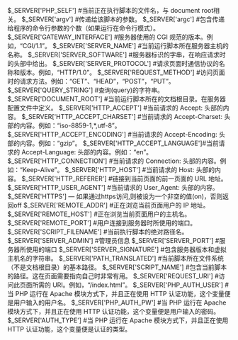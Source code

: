 $_SERVER['PHP_SELF'] #当前正在执行脚本的文件名，与 document root相关。
$_SERVER['argv'] #传递给该脚本的参数。
$_SERVER['argc'] #包含传递给程序的命令行参数的个数（如果运行在命令行模式）。
$_SERVER['GATEWAY_INTERFACE'] #服务器使用的 CGI 规范的版本。例如，“CGI/1.1”。
$_SERVER['SERVER_NAME'] #当前运行脚本所在服务器主机的名称。
$_SERVER['SERVER_SOFTWARE'] #服务器标识的字串，在响应请求时的头部中给出。
$_SERVER['SERVER_PROTOCOL'] #请求页面时通信协议的名称和版本。例如，“HTTP/1.0”。
$_SERVER['REQUEST_METHOD'] #访问页面时的请求方法。例如：“GET”、“HEAD”，“POST”，“PUT”。
$_SERVER['QUERY_STRING'] #查询(query)的字符串。
$_SERVER['DOCUMENT_ROOT'] #当前运行脚本所在的文档根目录。在服务器配置文件中定义。
$_SERVER['HTTP_ACCEPT'] #当前请求的 Accept: 头部的内容。
$_SERVER['HTTP_ACCEPT_CHARSET'] #当前请求的 Accept-Charset: 头部的内容。例如：“iso-8859-1,*,utf-8”。
$_SERVER['HTTP_ACCEPT_ENCODING'] #当前请求的 Accept-Encoding: 头部的内容。例如：“gzip”。
$_SERVER['HTTP_ACCEPT_LANGUAGE']#当前请求的 Accept-Language: 头部的内容。例如：“en”。
$_SERVER['HTTP_CONNECTION'] #当前请求的 Connection: 头部的内容。例如：“Keep-Alive”。
$_SERVER['HTTP_HOST'] #当前请求的 Host: 头部的内容。
$_SERVER['HTTP_REFERER'] #链接到当前页面的前一页面的 URL 地址。
$_SERVER['HTTP_USER_AGENT'] #当前请求的 User_Agent: 头部的内容。
$_SERVER['HTTPS'] — 如果通过https访问,则被设为一个非空的值(on)，否则返回off
$_SERVER['REMOTE_ADDR'] #正在浏览当前页面用户的 IP 地址。
$_SERVER['REMOTE_HOST'] #正在浏览当前页面用户的主机名。
$_SERVER['REMOTE_PORT'] #用户连接到服务器时所使用的端口。
$_SERVER['SCRIPT_FILENAME'] #当前执行脚本的绝对路径名。
$_SERVER['SERVER_ADMIN'] #管理员信息
$_SERVER['SERVER_PORT'] #服务器所使用的端口
$_SERVER['SERVER_SIGNATURE'] #包含服务器版本和虚拟主机名的字符串。
$_SERVER['PATH_TRANSLATED'] #当前脚本所在文件系统（不是文档根目录）的基本路径。
$_SERVER['SCRIPT_NAME'] #包含当前脚本的路径。这在页面需要指向自己时非常有用。
$_SERVER['REQUEST_URI'] #访问此页面所需的 URI。例如，“/index.html”。
$_SERVER['PHP_AUTH_USER'] #当 PHP 运行在 Apache 模块方式下，并且正在使用 HTTP 认证功能，这个变量便是用户输入的用户名。
$_SERVER['PHP_AUTH_PW'] #当 PHP 运行在 Apache 模块方式下，并且正在使用 HTTP 认证功能，这个变量便是用户输入的密码。
$_SERVER['AUTH_TYPE'] #当 PHP 运行在 Apache 模块方式下，并且正在使用 HTTP 认证功能，这个变量便是认证的类型。